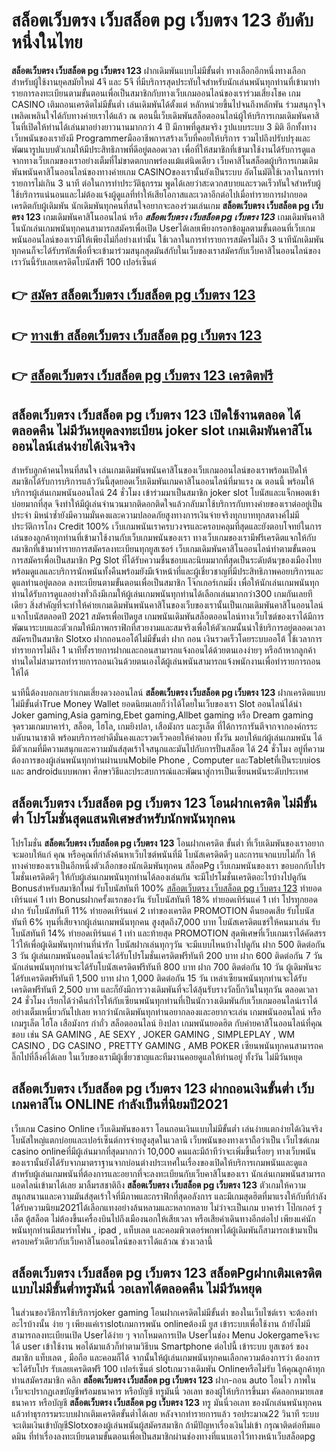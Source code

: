 # สล็อตเว็บตรง เว็บสล็อต pg เว็บตรง 123  อับดับหนึ่งในไทย 

**สล็อตเว็บตรง เว็บสล็อต pg เว็บตรง 123** ฝากเดิมพันแบบไม่มีขั้นต่ำ  ทางเลือกอีกหนึ่งทางเลือกสำหรับผู้ใช้งานยุคสมัยใหม่ 4จี และ 5จี ที่มีบริการสุดประทับใจสำหรับนักเล่นพนันทุกท่านที่เข้ามาทำรายการลงทะเบียนตามขั้นตอนเพื่อเป็นสมาชิกกับทางเว็บเกมออนไลน์ของเราร่วมเสี่ยงโชค เกม CASINO  เติมถอนเครดิตไม่มีขั้นต่ำ เล่นเดิมพันได้ตั้งแต่ หลักหน่วยขึ้นไปจนถึงหลักพัน ร่วมสนุกจุใจ เพลิดเพลินใจได้กับทางค่ายเราได้แล้ว ณ ตอนนี้เว็บเดิมพันสล็อตออนไลน์ผู้ให้บริการเกมเดิมพันคาสิโนที่เปิดให้ท่านได้เล่นมาอย่างยาวนานมากกว่า 4 ปี มีภาพที่ดูสมจริง รูปแบบระบบ 3 มิติ
อีกทั้งทางเว็บพนันของเรายังมี Programmerมืออาชีพการสร้างเว็บที่คอยให้บริการ  รวมไปถึงปรับปรุงและพัฒนารูปแบบตัวเกมให้มีประสิทธิภาพที่ดีอยู่ตลอดเวลา เพื่อที่ให้สมาชิกที่เข้ามาใช้งานได้รับการดูแลจากทางเว็บเกมของเราอย่างเต็มที่ไม่ขาดตกบกพร่องแม้แต่นิดเดียว เว็บคาสิโนสล็อตผู้บริการเกมเดิมพันพนันคาสิโนออนไลน์ของทางค่ายเกม CASINOของเรานั้นยังเป็นระบบ อัตโนมัติใช้เวลาในการทำรายการไม่เกิน 3 นาที ต่อในการทำประวัติธุกรรม พูดได้เลยว่าสะดวกสบายและรวดเร็วทันใจสำหรับผู้ใช้บริการแน่นอนและไม่ต้องแจ้งผู้ดูแลที่ทำให้เสียโอกาสและเวลาอีกต่อไปเมื่อทำรายการฝากยอดเครดิตกับผู้เดิมพัน
นักเดิมพันทุกคนที่สนใจอยากจะลองร่วมเล่นเกม **สล็อตเว็บตรง เว็บสล็อต pg เว็บตรง 123** เกมเดิมพันคาสิโนออนไลน์ หรือ ***สล็อตเว็บตรง เว็บสล็อต pg เว็บตรง 123*** เกมเดิมพันคาสิโนนักเล่นเกมพนันทุกคนสามารถสมัครเพื่อเปิด Userได้เลยเพียงกรอกข้อมูลตามขั้นตอนที่เว็บเกมพนันออนไลน์ของเรามีให้เพียงไม่กี่อย่างเท่านั้น ใช้เวลาในการทำรายการสมัครไม่ถึง 3 นาทีนักเดิมพันทุกคนก็จะได้รับรหัสเพื่อที่จะเข้ามาร่วมสนุกสุดมันส์กับในเว็บของเราสมัครกับเว็บคาสิโนออนไลน์ของเราวันนี้รับเลยเครดิตโบนัสฟรี 100 เปอร์เซ็นต์ 

## 👉 [สมัคร สล็อตเว็บตรง เว็บสล็อต pg เว็บตรง 123](https://archa888.com/)
## 👉 [ทางเข้า สล็อตเว็บตรง เว็บสล็อต pg เว็บตรง 123](https://archa888.com/)
## 👉 [สล็อตเว็บตรง เว็บสล็อต pg เว็บตรง 123 เครดิตฟรี](https://archa888.com/)

## สล็อตเว็บตรง เว็บสล็อต pg เว็บตรง 123 เปิดใช้งานตลอด ได้ตลอดคืน ไม่มีวันหยุดลงทะเบียน joker slot เกมเดิมพันคาสิโนออนไลน์เล่นง่ายได้เงินจริง

สำหรับลูกค้าคนไหนที่สนใจ เล่นเกมเดิมพันพนันคาสิโนของเว็บเกมออนไลน์ของเราพร้อมเปิดให้สมาชิกได้รับการบริการแล้ววันนี้สุดยอดเว็บเดิมพันเกมคาสิโนออนไลน์ที่มาแรง ณ ตอนนี้ พร้อมให้บริการผู้เล่นเกมพนันออนไลน์ 24 ชั่วโมง เข้าร่วมมาเป็นสมาชิก joker slot โบนัสและแจ็กพอตเข้าบ่อยมากที่สุด จึงทำให้มีผู้เล่นจำนวนมากติดอกติดใจแล้วกลับมาใช้บริการกับทางค่ายของเราต่ออยู่เป็นประจำ มิหนำซ้ำยังมีความมั่นคงและความปลอดภัยสูงทางการเงินจ่ายจริงทุกบาททุกสตางค์ไม่มีประวัติการโกง Credit 100% เว็บเกมพนันเราครบวงจรและครอบคลุมที่สุดและยังตอบโจทย์ในการเล่นของลูกค้าทุกท่านที่เข้ามาใช้งานกับเว็บเกมพนันของเรา
ทางเว็บเกมของเรามีฟรีเครดิตแจกให้กับสมาชิกที่เข้ามาทำรายการสมัครลงทะเบียนทุกยูสเซอร์ เว็บเกมเดิมพันคาสิโนออนไลน์ทำตามขั้นตอนการสมัครเพื่อเป็นสมาชิก  Pg Slot ที่ได้รับความชื่นชอบและนิยมมากที่สุดเป็นระดับต้นๆของเมืองไทย พร้อมดูแลและบริการนักพนันทั้งคืนพร้อมยังมีเจ้าหน้าที่และผู้เชี่ยวชาญที่มีประสิทธิภาพคอยบริการและดูแลท่านอยู่ตลอด ลงทะเบียนตามขั้นตอนเพื่อเป็นสมาชิก โจ๊กเกอร์เกมมิ่ง เพื่อให้นักเล่นเกมพนันทุกท่านได้รับการดูแลอย่างทั่วถึงมีเกมให้ผู้เล่นเกมพนันทุกท่านได้เลือกเล่นมากกว่า300 เกมกันเลยทีเดียว
สิ่งสำคัญที่จะทำให้ค่ายเกมเดิมพันพนันคาสิโนของเว็บของเรานั้นเป็นเกมเดิมพันคาสิโนออนไลน์แจกโบนัสตลอดปี 2021 สมัครเพื่อเปิดยูส  เกมพนันเดิมพันสล็อตออนไลน์ทางเว็บไซต์ของเราได้มีการพัฒนาระบบและตัวเกมให้มีภาพกราฟิกที่สวยงามและสมจริงเพื่อให้ตัวเกมนั้นน่าใช้บริการอยู่ตลอดเวลา สมัครเป็นสมาชิก Slotxo ฝากถอนออโต้ไม่มีขั้นต่ำ ฝาก ถอน เงินรวดเร็วโดยระบบออโต้ ใช้เวลาการทำรายการไม่ถึง 1 นาทีทั้งรายการฝากและถอนสามารถแจ้งถอนได้ด้วยตนเองง่ายๆ หรือถ้าหากลูกค้าท่านใดไม่สามารถทำรายการถอนเงินด้วยตนเองได้ผู้เล่นพนันสามารถแจ้งพนักงานเพื่อทำรายการถอนให้ได้

นาทีนี้ต้องบอกเลยว่าเกมเสี่ยงดวงออนไลน์ **สล็อตเว็บตรง เว็บสล็อต pg เว็บตรง 123** ฝากเครดิตแบบไม่มีขั้นต่ำTrue Money Wallet ยอดนิยมเลยก็ว่าได้โดยในเว็บของเรา Slot ออนไลน์ได้นำ  Joker gaming,Asia gaming,Ebet gaming,Allbet gaming หรือ Dream gaming จุดรวมเกมบาคาร่า, สล็อต, ไฮโล, เกมยิงปลา, เสือมังกร และรูเล็ต ที่ได้การการันตีจากจากองค์กรระบดับนานาชาติ พร้อมบริการอย่าดีมั่นคงและรวดเร็วคอยให้คำตอบ ทั้งวัน มอบให้แก่ผู้เล่นเกมพนัน ได้มีตัวเกมที่มีความสนุกและความมันส์สุดเร้าใจสนุกและมันไปกับการปั่นสล็อต ได้ 24 ชั่วโมง อยู่ที่ความต้องการของผู้เล่นพนันทุกท่านผ่านบนMobile Phone , Computer และTabletที่เป็นระบบios และ androidแบบพกพา ศึกษาวิธีและประสบการณ์และพัฒนาสู่การเป็นเซียนพนันระดับประเทศ

## สล็อตเว็บตรง เว็บสล็อต pg เว็บตรง 123 โอนฝากเครดิต ไม่มีขั้นต่ำ โปรโมชั่นสุดแสนพิเศษสำหรับนักพนันทุกคน

โปรโมชั่น **สล็อตเว็บตรง เว็บสล็อต pg เว็บตรง 123** โอนฝากเครดิต ขั้นต่ำ ที่เว็บเดิมพันของเราอยากจะมอบให้แก่  คุณ หรือคุณที่กำลังค้นหาเว็บไซต์พนันที่มี โบนัสเครดิตดีๆ และการแจกแบบไม่กั๊ก ให้ทางค่ายของเราเป็นอีกหนึ่งตัวเลือกของนักเดิมพันทุกคน สล็อตPg เว็บเกมพนันของเรา ขอบอกกับโปรโมชั่นเครดิตดีๆ ให้กับผู้เล่นเกมพนันทุกท่านได้ลองเล่นกัน จะมีโปรโมชั่นเครดิตอะไรบ้างไปดูกัน
Bonusสำหรับสมาชิกใหม่ รับโบนัสทันที 100% [สล็อตเว็บตรง เว็บสล็อต pg เว็บตรง 123](https://archa888.com/) ทำยอดเทิร์นแค่ 1 เท่า
Bonusฝากครั้งแรกของวัน รับโบนัสทันที 18% ทำยอดเทิร์นแค่ 1 เท่า
โปรทุกยอดฝาก รับโบนัสทันที 11% ทำยอดเทิร์นแค่ 2 เท่าของเครดิต
 PROMOTION คืนยอดเสีย รับโบนัสทันที 6% ทุนที่เสียจากผู้เล่นเกมพนันทุกคน สูงสุดถึง7,000 บาท
โบนัสเครดิตแชร์ให้คนมาเล่น รับโบนัสทันที 14% ทำยอดเทิร์นแค่ 1 เท่า
และท้ายสุด PROMOTION สุดพิเศษที่เว็บเกมเราได้คัดสรรไว้ให้เพื่อผู้เดิมพันทุกท่านที่น่ารัก โบนัสฝากเล่นทุกๆวัน จะมีแบบไหนบ้างไปดูกัน
ฝาก 500 ติดต่อกัน 3 วัน ผู้เล่นเกมพนันออนไลน์จะได้รับโปรโมชั่นเครดิตฟรีทันที 200 บาท
ฝาก 600 ติดต่อกัน 7 วัน นักเล่นพนันทุกท่านจะได้รับโบนัสเครดิตฟรีทันที 800 บาท
ฝาก 700 ติดต่อกัน 10 วัน ผู้เดิมพันจะได้รับเครดิตฟรีทันที 1,500 บาท
ฝาก 1,000 ติดต่อกัน 15 วัน เหล่าเซียนพนันทุกท่านจะได้รับเครดิตฟรีทันที 2,500 บาท
และก็ยังมีการวางเดิมพันที่จะได้ลุ้นรับรางวัลบิ๊กวินในทุกวัน ตลอดเวลา 24 ชั่วโมง เรียกได้ว่าคืนกำไรให้กับเซียนพนันทุกท่านที่เป็นนักวางเดิมพันกับเว็บเกมออนไลน์เราได้อย่างเต็มเหนี่ยวกันไปเลย หากว่านักเดิมพันทุกท่านอยากลองและอยากจะเล่น เกมพนันออนไลน์ หรือเกมรูเล็ต ไฮโล เสือมังกร กำถั่ว สล็อตออนไลน์ ยิงปลา เกมพนันยอดฮิต กับค่ายคาสิโนออนไลน์ที่คุณชอบ เช่น SA GAMING , AE SEXY , JOKER GAMING , SIMPLEPLAY , WM CASINO , DG CASINO , PRETTY GAMING , AMB POKER  เซียนพนันทุกคนสามารถคลิ๊กไปที่ลิ้งค์ได้เลย ในเว็บของเรามีผู้เชี่ยวชาญและทีมงานคอยดูแลให้ท่านอยู่ ทั้งวัน ไม่มีวันหยุด

## สล็อตเว็บตรง เว็บสล็อต pg เว็บตรง 123 ฝากถอนเงินขั้นต่ำ  เว็บเกมคาสิโน ONLINE กำลังเป็นที่นิยมปี2021

เว็บเกม  Casino Online เว็บเดิมพันของเรา โอนถอนเงินแบบไม่มีขั้นต่ำ เล่นง่ายแตกง่ายได้เงินจริง โบนัสใหญ่แตกบ่อยและเปอร์เซ็นต์การจ่ายสูงสุดในเวลานี เว็บพนันของทางเราถือว่าเป็น เว็บไซต์เกม casino onlineที่มีผู้เล่นมากที่สุดมากกว่า 10,000 คนและมีถ้าทีว่าจะเพิ่มขึ้นเรื่อยๆ ทางเว็บพนันของเรานั้นยังได้รับจากมาตราฐานจากบ่อนต่างประเทศในเรื่องของเปิดให้บริการเกมพนันและดูแล สำหรับผู้เล่นเกมพนันที่ต้องการและอยากที่จะลงทะเบียนกับเว็บคาสิโนของเรา นักเล่นเกมพนันสามารถแอดไลน์เข้ามาได้เลย
	มาลิ้มรสชาติถึง **สล็อตเว็บตรง เว็บสล็อต pg เว็บตรง 123** ตัวเกมให้ความสนุกสนานและความมันส์สุดเร้าใจที่มีภาพและกราฟิกที่สุดอลังการ และมีเกมสุดฮิตที่มาแรงให้กับที่กำลังได้รับความนิยม2021ได้เลือกแทงอย่างล้นหลามและหลากหลาย  ไม่ว่าจะเป็นเกม บาคาร่า โป๊กเกอร์ รูเล็ต ตู้สล็อต ไม่ต้องขึ้นเครื่องบินไปถึงเมืองนอกให้เสียเวลา หรือเสียค่าเดินทางอีกต่อไป เพียงแค่นักพนันทุกท่านมีสมาร์ทโฟน , ipad , แท็บเลต และคอมพิวเตอร์พกพาได้ผู้เดิมพันก็สามารถเข้ามาเป็นครอบครัวเดียวกับเว็บคาสิโนออนไลน์ของเราได้แล้วณ ช่วงเวลานี้

## สล็อตเว็บตรง เว็บสล็อต pg เว็บตรง 123 สล็อตPgฝากเติมเครดิตแบบไม่มีขั้นต่ำทรูมันนี่ วอเลทได้ตลอดคืน ไม่มีวันหยุด

ในส่วนของวิธีการใช้บริการjoker gaming โอนฝากเครดิตไม่มีขั้นต่ำ ของในเว็บไซต์เรา จะต้องทำอะไรบ้างนั้น ง่าย ๆ เพียงแค่เราslotเกมการพนัน onlineต้องมี ยูส เข้าระบบเพื่อใช้งาน ถ้ายังไม่มีสามารถลงทะเบียนเปิด Userได้ง่าย ๆ จากโหมดการเปิด Userในช่อง Menu Jokergameจึงจะได้ user เข้าใช้งาน พอได้มาแล้วก็ทำตามวิธีบน Smartphone  ต่อไปนี้
เข้าระบบ ยูสเซอร์  ของสมาชิก แท็บเลต , มือถือ และคอมก็ได้
จากนั้นให้ผู้เล่นเกมพนันทุกคนเลือกความต้องการว่า ต้องการจะได้รับโปร รับเลยเครดิตฟรี 100 เปอร์เซ็นต์ slotเกมวางเดิมพัน Onlineหรือไม่รับ
ให้คุณลูกค้าทุกท่านสมัครสมาชิก คลิก **สล็อตเว็บตรง เว็บสล็อต pg เว็บตรง 123** ฝาก-ถอน auto โอนไว ภาพในเว็บจะปรากฏเลขบัญชีพร้อมธนาคาร หรือบัญชี ทรูมันนี่ วอเลท ของผู้ให้บริการขึ้นมา
คัดลอกหมายเลขธนาคาร หรือบัญชี **สล็อตเว็บตรง เว็บสล็อต pg เว็บตรง 123** ทรู มันนี่วอเลท ของนักเล่นพนันทุกคน แล้วทำธุรกรรมระบบฝากเติมเครดิตขั้นต่ำได้เลย
หลังจากทำรายการแล้ว รอประมาณ22 วินาที ระบบจะเติมเงินเข้าบัญชีSlotxoของผู้เล่นพนันผู้สมัครสมาชิก
ถ้ามีปัญหาเรื่องเงินไม่เข้า กรุณาติดต่อทีมแอดมิน ที่ทำเรื่องลงทะเบียนตามขั้นตอนเพื่อเป็นสมาชิกผ่านช่องทางที่แนบเอาไว้ทางหน้าเว็บสล็อตpg


